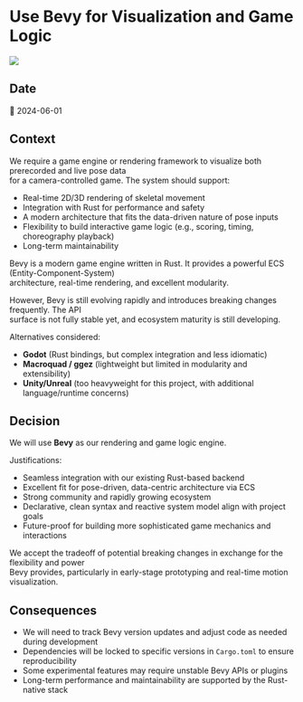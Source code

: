 # Use Bevy for Visualization and Game Logic

![](https://img.shields.io/badge/status-accepted-brightgreen)

## Date

📅 2024-06-01

## Context

We require a game engine or rendering framework to visualize both prerecorded and live pose data  
for a camera-controlled game. The system should support:

- Real-time 2D/3D rendering of skeletal movement
- Integration with Rust for performance and safety
- A modern architecture that fits the data-driven nature of pose inputs
- Flexibility to build interactive game logic (e.g., scoring, timing, choreography playback)
- Long-term maintainability

Bevy is a modern game engine written in Rust. It provides a powerful ECS (Entity-Component-System)  
architecture, real-time rendering, and excellent modularity.

However, Bevy is still evolving rapidly and introduces breaking changes frequently. The API  
surface is not fully stable yet, and ecosystem maturity is still developing.

Alternatives considered:

- **Godot** (Rust bindings, but complex integration and less idiomatic)
- **Macroquad / ggez** (lightweight but limited in modularity and extensibility)
- **Unity/Unreal** (too heavyweight for this project, with additional language/runtime concerns)

## Decision

We will use **Bevy** as our rendering and game logic engine.

Justifications:
- Seamless integration with our existing Rust-based backend
- Excellent fit for pose-driven, data-centric architecture via ECS
- Strong community and rapidly growing ecosystem
- Declarative, clean syntax and reactive system model align with project goals
- Future-proof for building more sophisticated game mechanics and interactions

We accept the tradeoff of potential breaking changes in exchange for the flexibility and power  
Bevy provides, particularly in early-stage prototyping and real-time motion visualization.

## Consequences

- We will need to track Bevy version updates and adjust code as needed during development
- Dependencies will be locked to specific versions in `Cargo.toml` to ensure reproducibility
- Some experimental features may require unstable Bevy APIs or plugins
- Long-term performance and maintainability are supported by the Rust-native stack

